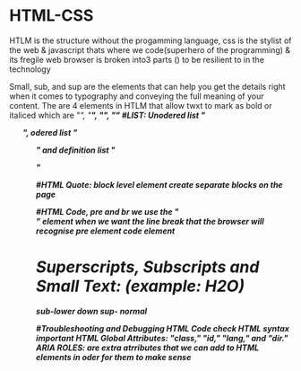 # HTML-CSS
HTLM is the structure without the progamming language, css is the stylist of the web & javascript thats where we code(superhero of the programming) & its fregile
web browser is broken into3 parts () to be resilient to in the technology

Small, sub, and sup are the elements that can help you get the details right when it comes to typography and conveying the full meaning of your content.
The are 4 elements in HTLM that allow twxt to mark as bold or italiced which are "<em>", "<strong>", "<b>", "<i>"
#LIST:
Unodered list "<ul>", odered list "<ol>" and definition list "<dl>"

#HTML Quote:
<cite> 
<blackquotes>
block level element create separate blocks on the page 

#HTML Code, pre and br
we use the "<br>" element when we want the line break that the browser will recognise
pre element
code element

# Superscripts, Subscripts and Small Text: (example: H2O)
sub-lower down 
sup- normal

#Troubleshooting and Debugging HTML Code
check HTML syntax
important HTML Global Attributes: "class," "id," "lang," and "dir."
ARIA ROLES: are extra atrributes that we can add to HTML elements in oder for them to make sense

